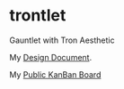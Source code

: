 # trontlet
Gauntlet with Tron Aesthetic

My [Design Document](https://docs.google.com/document/d/16rARsNw27a7206gDjVhmQs9HzPyZMSeyvsH-dwy_U3U/edit?usp=sharing). 

My [Public KanBan Board](https://wekan.indie.host/b/Q5kySd7mRse2nDao5/tontlet)
